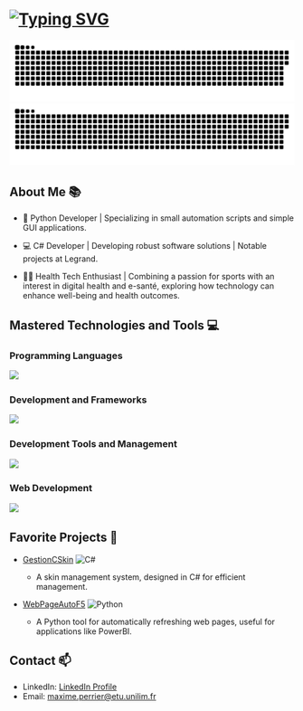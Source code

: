 # [![Typing SVG](https://readme-typing-svg.demolab.com?font=Fira+Code&pause=1000&color=F7F7F7&random=false&width=435&lines=IT'S+ME+MAKSEW+%F0%9F%91%B9)](https://git.io/typing-svg)
![GitHub Snake Light](https://github.com/Maksew/Maksew/blob/output/dist/github-snake.svg#gh-light-mode-only)
![GitHub Snake Dark](https://github.com/Maksew/Maksew/blob/output/dist/github-snake-dark.svg#gh-dark-mode-only)

## About Me 📚

- 🐍 Python Developer | Specializing in small automation scripts and simple GUI applications.
  
- 💻 C# Developer | Developing robust software solutions | Notable projects at Legrand.
  
- 🏃‍♂️ Health Tech Enthusiast | Combining a passion for sports with an interest in digital health and e-santé, exploring how technology can enhance well-being and health outcomes.

## Mastered Technologies and Tools 💻

### Programming Languages

<img src="https://skillicons.dev/icons?i=python,cs,kotlin" />


### Development and Frameworks

<img src="https://skillicons.dev/icons?i=nodejs,php,laravel,symfony,dotnet" />


### Development Tools and Management

<img src="https://skillicons.dev/icons?i=git,docker,figma,jest" />

### Web Development

<img src="https://skillicons.dev/icons?i=html,css,js" />


## Favorite Projects 🚀

- [GestionCSkin](https://github.com/Maksew/GestionCSkin) ![C#](https://img.shields.io/badge/C%23-239120?style=flat&logo=c-sharp&logoColor=white)
  - A skin management system, designed in C# for efficient management.

- [WebPageAutoF5](https://github.com/Maksew/WebPageAutoF5) ![Python](https://img.shields.io/badge/Python-3776AB?style=flat&logo=python&logoColor=white)
  - A Python tool for automatically refreshing web pages, useful for applications like PowerBI.


## Contact 📫

- LinkedIn: [LinkedIn Profile](https://www.linkedin.com/in/maxime-perrier-15b459229)
- Email: [maxime.perrier@etu.unilim.fr](mailto:maxime.perrier@etu.unilim.fr)
